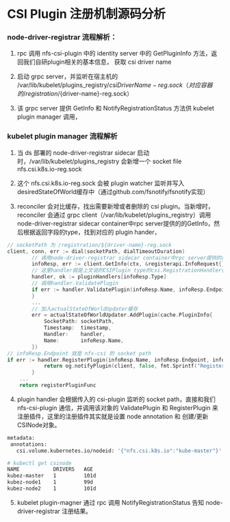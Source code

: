 # CSI Plugin 注册机制源码分析

### node-driver-registrar 流程解析：

1. rpc 调用 nfs-csi-plugin 中的 identity server 中的 GetPluginInfo 方法，返回我们自研plugin相关的基本信息， 获取 csi driver name

2. 启动 grpc server，并监听在宿主机的 /var/lib/kubelet/plugins_registry/${csiDriverName}-reg.sock （对应容器的/registration/${driver-name}-reg.sock）

3. 该 grpc server 提供 GetInfo 和 NotifyRegistrationStatus 方法供 kubelet plugin manager 调用，


### kubelet plugin manager 流程解析

1. 当 ds 部署的 node-driver-registrar sidecar 启动时，/var/lib/kubelet/plugins_registry 会新增一个 socket file nfs.csi.k8s.io-reg.sock

2. 这个 nfs.csi.k8s.io-reg.sock 会被 plugin watcher 监听并写入desiredStateOfWorld缓存中（通过github.com/fsnotify/fsnotify实现）

3. reconciler 会对比缓存，找出需要新增或者删除的 csi plugin。当新增时，reconciler 会通过 grpc client（/var/lib/kubelet/plugins_registry）调用 node-driver-registrar sidecar container中rpc server提供的的GetInfo，然后根据返回字段的type，找到对应的 plugin hander，

```go
// socketPath 为 /registration/${driver-name}-reg.sock
client, conn, err := dial(socketPath, dialTimeoutDuration)
        // 调用node-driver-registrar sidecar container中rpc server提供的的GetInfo
        infoResp, err := client.GetInfo(ctx, &registerapi.InfoRequest{})
        // 这里handler就是上文说的CSIPlugin type的csi.RegistrationHandler{}对象
        handler, ok := pluginHandlers[infoResp.Type]
        // 调用handler.ValidatePlugin
        if err := handler.ValidatePlugin(infoResp.Name, infoResp.Endpoint, infoResp.SupportedVersions); err != nil {
        }
        ...
        // 加入actualStateOfWorldUpdater缓存
        err = actualStateOfWorldUpdater.AddPlugin(cache.PluginInfo{
            SocketPath: socketPath,
            Timestamp:  timestamp,
            Handler:    handler,
            Name:       infoResp.Name,
        })
// infoResp.Endpoint 就是 nfs-csi 的 socket path
if err := handler.RegisterPlugin(infoResp.Name, infoResp.Endpoint, infoResp.SupportedVersions); err != nil {
            return og.notifyPlugin(client, false, fmt.Sprintf("RegisterPlugin error -- plugin registration failed with err: %v", err))
        }
    ...
    return registerPluginFunc
```

4. plugin handler 会根据传入的 csi-plugin 监听的 socket path，直接和我们 nfs-csi-plugin 通信，并调用该对象的 ValidatePlugin 和 RegisterPlugin 来注册插件，这里的注册插件其实就是设置 node annotation 和 创建/更新CSINode对象。

```bash
metadata:
 annotations:
   csi.volume.kubernetes.io/nodeid: '{"nfs.csi.k8s.io":"kube-master"}'

# kubectl get csinode
NAME           DRIVERS   AGE
kubez-master   1         101d
kubez-node1    1         99d
kubez-node2    1         101d
```

5. kubelet plugin-magner 通过 rpc 调用 NotifyRegistrationStatus 告知 node-driver-registrar 注册结果。
